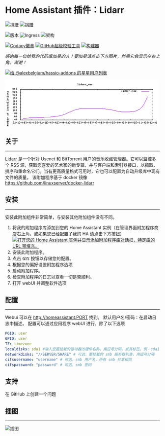 # Home Assistant 插件：Lidarr

[![捐赠][donation-badge]](https://www.buymeacoffee.com/alexbelgium)
[![捐赠][paypal-badge]](https://www.paypal.com/donate/?hosted_button_id=DZFULJZTP3UQA)

![版本](https://img.shields.io/badge/dynamic/json?label=Version&query=%24.version&url=https%3A%2F%2Fraw.githubusercontent.com%2Falexbelgium%2Fhassio-addons%2Fmaster%2Flidarr%2Fconfig.json)
![Ingress](https://img.shields.io/badge/dynamic/json?label=Ingress&query=%24.ingress&url=https%3A%2F%2Fraw.githubusercontent.com%2Falexbelgium%2Fhassio-addons%2Fmaster%2Flidarr%2Fconfig.json)
![架构](https://img.shields.io/badge/dynamic/json?color=success&label=Arch&query=%24.arch&url=https%3A%2F%2Fraw.githubusercontent.com%2Falexbelgium%2Fhassio-addons%2Fmaster%2Flidarr%2Fconfig.json)

[![Codacy徽章](https://app.codacy.com/project/badge/Grade/9c6cf10bdbba45ecb202d7f579b5be0e)](https://www.codacy.com/gh/alexbelgium/hassio-addons/dashboard?utm_source=github.com&utm_medium=referral&utm_content=alexbelgium/hassio-addons&utm_campaign=Badge_Grade)
[![GitHub超级校验工具](https://img.shields.io/github/actions/workflow/status/alexbelgium/hassio-addons/weekly-supelinter.yaml?label=Lint%20code%20base)](https://github.com/alexbelgium/hassio-addons/actions/workflows/weekly-supelinter.yaml)
[![构建器](https://img.shields.io/github/actions/workflow/status/alexbelgium/hassio-addons/onpush_builder.yaml?label=Builder)](https://github.com/alexbelgium/hassio-addons/actions/workflows/onpush_builder.yaml)

[donation-badge]: https://img.shields.io/badge/Buy%20me%20a%20coffee%20(no%20paypal)-%23d32f2f?logo=buy-me-a-coffee&style=flat&logoColor=white
[paypal-badge]: https://img.shields.io/badge/Buy%20me%20a%20coffee%20with%20Paypal-0070BA?logo=paypal&style=flat&logoColor=white

_感谢每一位给我的代码库加星的人！要加星请点击下方图片，然后它会显示在右上角。谢谢！_

[![给 @alexbelgium/hassio-addons 的星星用户列表](https://raw.githubusercontent.com/alexbelgium/hassio-addons/master/.github/stars2.svg)](https://github.com/alexbelgium/hassio-addons/stargazers)

![下载演变](https://raw.githubusercontent.com/alexbelgium/hassio-addons/master/lidarr/stats.png)

## 关于

---

[Lidarr](https://lidarr.audio/) 是一个针对 Usenet 和 BitTorrent 用户的音乐收藏管理器。它可以监控多个 RSS 源，获取您喜爱的艺术家的新专辑，并与客户端和索引器接口，以抓取、排序和重命名它们。当有更高质量格式可用时，它也可以配置为自动升级库中现有文件的质量。
该附加程序基于 docker 镜像 https://github.com/linuxserver/docker-lidarr

## 安装

---

安装此附加组件非常简单，与安装其他附加组件没有不同。

1. 将我的附加程序库添加到您的 Home Assistant 实例（在管理界面附加程序商店右上角，或如果您已经配置了我的 HA 请点击下方按钮）
   [![打开您的 Home Assistant 实例并显示添加附加程序库对话框，特定库的 URL 预填充。](https://my.home-assistant.io/badges/supervisor_add_addon_repository.svg)](https://my.home-assistant.io/redirect/supervisor_add_addon_repository/?repository_url=https%3A%2F%2Fgithub.com%2Falexbelgium%2Fhassio-addons)
2. 安装此附加程序。
3. 点击 `保存` 按钮以存储您的配置。
4. 根据您的偏好设置附加程序选项
5. 启动附加程序。
6. 检查附加程序的日志以查看一切是否顺利。
7. 打开 webUI 并调整软件选项

## 配置

---

Webui 可以在 <http://homeassistant:PORT> 找到。
默认用户名/密码：在启动日志中描述。
配置可以通过应用程序 webUI 进行，除了以下选项

```yaml
PGID: user
GPID: user
TZ: timezone
localdisks: sda1 #输入您要挂载的驱动器的硬件名称，用逗号分隔，或其标签。例：sda1, sdb1, MYNAS...
networkdisks: "//SERVER/SHARE" # 可选，要挂载的 smb 服务器列表，用逗号分隔
cifsusername: "username" # 可选，smb 用户名，所有 smb 共享相同
cifspassword: "password" # 可选，smb 密码
```

## 支持

在 GitHub 上创建一个问题

## 插图

---

![插图](https://www.geekzone.fr/wp-content/uploads/2018/05/lidarr_1.png)

[repository]: https://github.com/alexbelgium/hassio-addons